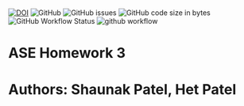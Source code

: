 #
[![DOI](https://zenodo.org/badge/596268879.svg)](https://zenodo.org/badge/latestdoi/596268879)
![GitHub](https://img.shields.io/github/license/het-patel99/ASE_HW3)
![GitHub issues](https://img.shields.io/github/issues/het-patel99/ASE_HW3)
![GitHub code size in bytes](https://img.shields.io/github/languages/code-size/het-patel99/ASE_HW3)
![GitHub Workflow Status](https://img.shields.io/github/actions/workflow/status/het-patel99/ASE_HW3/unit_test.yml)
![github workflow](https://github.com/het-patel99/ASE_HW3/actions/workflows/unit_test.yml/badge.svg)


# ASE Homework 3

# Authors: Shaunak Patel, Het Patel